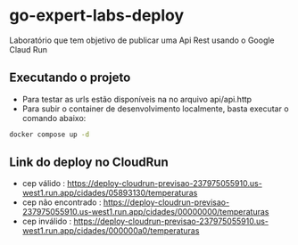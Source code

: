 # go-expert-labs-deploy
Laboratório que tem objetivo de publicar uma Api Rest usando o Google Claud Run

## Executando o projeto
- Para testar as urls estão disponíveis na no arquivo api/api.http
- Para subir o container de desenvolvimento localmente, basta executar o comando abaixo:
```bash
docker compose up -d
```

## Link do deploy no CloudRun

 - cep válido : https://deploy-cloudrun-previsao-237975055910.us-west1.run.app/cidades/05893130/temperaturas
 - cep não encontrado : https://deploy-cloudrun-previsao-237975055910.us-west1.run.app/cidades/00000000/temperaturas
 - cep inválido : https://deploy-cloudrun-previsao-237975055910.us-west1.run.app/cidades/000000a0/temperaturas